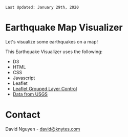 `Last Updated: January 29th, 2020`

# Earthquake Map Visualizer
Let's visualize some earthquakes on a map!

This Earthquake Visualizer uses the following:
- D3
- HTML
- CSS
- Javascript
- Leaflet
- [Leaflet Grouped Layer Control](https://github.com/ismyrnow/leaflet-groupedlayercontrol)
- [Data from USGS](https://earthquake.usgs.gov/earthquakes/feed/v1.0/geojson.php)


# Contact
David Nguyen - david@knytes.com
